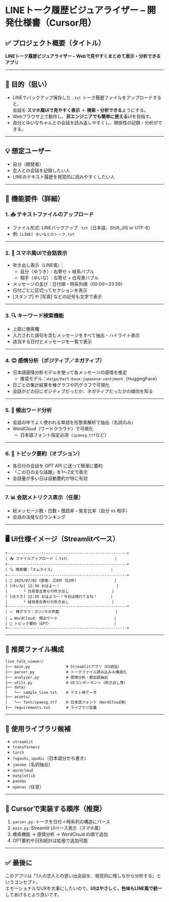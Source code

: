 
# LINEトーク履歴ビジュアライザー – 開発仕様書（Cursor用）

## ✅ プロジェクト概要（タイトル）
**LINEトーク履歴ビジュアライザー – Webで見やすくまとめて表示・分析できるアプリ**

---

## 🎯 目的（狙い）

- LINEでバックアップ保存した `.txt` トーク履歴ファイルをアップロードすると、  
  会話を **スマホ風UIで見やすく表示** ＋ **検索・分析できる**ようにする。
- Webブラウザ上で動作し、**非エンジニアでも簡単に使える**UIを目指す。
- 自分とゆいなちゃんとの会話を読み返しやすくし、関係性の記録・分析ができる。

---

## 💡 想定ユーザー

- 自分（開発者）
- 恋人との会話を記録したい人
- LINEのテキスト履歴を視覚的に読みやすくしたい人

---

## 🧩 機能要件（詳細）

### 1. 📥 テキストファイルのアップロード
- ファイル形式: LINEバックアップ `.txt`（日本語、Shift_JIS or UTF-8）
- 例: `[LINE] ゆいなとのトーク.txt`

---

### 2. 📱 スマホ風UIで会話表示
- 吹き出し表示（LINE風）：
  - 自分（ゆうき）: 右寄せ + 緑系バブル
  - 相手（ゆいな）: 左寄せ + 白背景バブル
- メッセージの並び：日付順・時系列順（00:00〜23:59）
- 日付ごとに区切ってセクションを表示
- [スタンプ] や [写真] などの記号も文字で表示

---

### 3. 🔍 キーワード検索機能
- 上部に検索欄
- 入力された語句を含むメッセージをすべて抽出・ハイライト表示
- 該当する日付とメッセージを一覧で表示

---

### 4. 😊 感情分析（ポジティブ／ネガティブ）
- 日本語感情分析モデルを使って各メッセージの感情を推定
  - 推奨モデル：`daigo/bert-base-japanese-sentiment`（HuggingFace）
- 日ごとの集計結果を棒グラフや円グラフで可視化
- 会話がどの日にポジティブだったか、ネガティブだったかの傾向を知る

---

### 5. 🧠 頻出ワード分析
- 会話の中でよく使われる単語を形態素解析で抽出（名詞のみ）
- WordCloud（ワードクラウド）で可視化
  - 日本語フォント指定必須（`ipaexg.ttf`など）

---

### 6. 📝 トピック要約（オプション）
- 各日付の会話を GPT API に送って簡潔に要約
- 「この日の主な話題」を1〜2文で表示
- 会話量が多い日は自動要約が特に有効

---

### 7. 📊 会話メトリクス表示（任意）
- 総メッセージ数・日数・既読率・発言比率（自分 vs 相手）
- 会話の活発な日ランキング

---

## 🖥️ UI仕様イメージ（Streamlitベース）

```
+-----------------------------------------------------+
| 📥 ファイルアップロード（.txt）                    |
+-----------------------------------------------------+
| 🔍 検索欄：「オムライス」                         |
+-----------------------------------------------------+
| 📆 2025/07/02（感情: 😊8件 😢2件）                |
| [ゆいな] 12:34 おはよ〜！                         |
|       └ 白背景左寄せの吹き出し                   |
| [ゆうき] 12:35 おはようー！今日は晴れてるね！      |
|       └ 緑背景右寄せの吹き出し                   |
+-----------------------------------------------------+
| 📈 棒グラフ：ポジ/ネガ件数                         |
| ☁️ WordCloud: 頻出ワード                         |
| 🧠 トピック要約（GPT）                            |
+-----------------------------------------------------+
```

---

## 📁 推奨ファイル構成

```
line_talk_viewer/
├── main.py                # Streamlitアプリ（UI統括）
├── parser.py              # トークファイル読み込み＆構造化
├── analyzer.py            # 感情分析・頻出語抽出
├── utils.py               # UIコンポーネント（吹き出し等）
├── data/
│   └── sample_line.txt    # テスト用データ
├── assets/
│   └── font/ipaexg.ttf    # 日本語フォント（WordCloud用）
├── requirements.txt       # ライブラリ定義
```

---

## 🧪 使用ライブラリ候補

- `streamlit`
- `transformers`
- `torch`
- `fugashi`, `ipadic`（日本語分かち書き）
- `janome`（名詞抽出）
- `wordcloud`
- `matplotlib`
- `pandas`
- `openai`（任意）

---

## 🧠 Cursorで実装する順序（推奨）

1. `parser.py`: トークを日付＋時系列の構造にパース
2. `main.py`: Streamlit UIベース表示（スマホ風）
3. 検索機能 → 感情分析 → WordCloud の順で追加
4. GPT要約や日別統計は拡張で追加可能

---

## ✅ 最後に

このアプリは「1人の恋人との思い出会話を、視覚的に残しながら分析する」というコンセプト。  
エモーショナルなUXを大事にしたいので、**UIはやさしく、色味もLINE風で統一**してあげるとより良いです。
